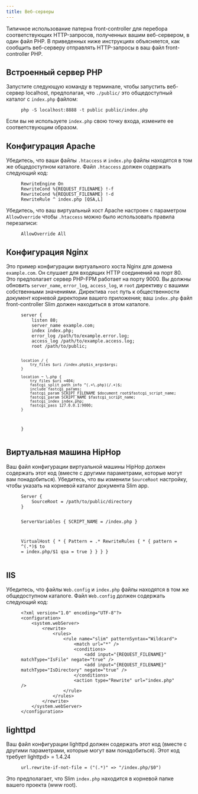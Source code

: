 ```yaml
---
title: Веб-серверы
---
```


Типичное использование патерна front-controller для перебора соответствующих HTTP-запросов, 
полученных вашим веб-сервером, в один файл PHP. В приведенных ниже инструкциях объясняется, как сообщить веб-серверу 
отправлять HTTP-запросы в ваш файл front-controller PHP.

## Встроенный сервер PHP

Запустите следующую команду в терминале, чтобы запустить веб-сервер localhost, предполагая, что 
 `./public/` это общедоступный каталог с `index.php` файлом:

<figure class="highlight"><pre><code class="language-bash" data-lang="bash">php -S localhost:8888 -t public public/index.php</code></pre></figure>


Если вы не используете `index.php` свою точку входа, измените ее соответствующим образом.

## Конфигурация Apache

Убедитесь, что ваши файлы `.htaccess` и `index.php` файлы находятся в том же общедоступном каталоге. 
Файл `.htaccess`  должен содержать следующий код:

<figure class="highlight"><pre><code class="language-text" data-lang="text">RewriteEngine On
RewriteCond %{REQUEST_FILENAME} !-f
RewriteCond %{REQUEST_FILENAME} !-d
RewriteRule ^ index.php [QSA,L]</code></pre></figure>

Убедитесь, что ваш виртуальный хост Apache настроен с параметром `AllowOverride` 
чтобы `.htaccess` можно было использовать правила перезаписи:

<figure class="highlight"><pre><code class="language-text" data-lang="text">AllowOverride All</code></pre></figure>


## Конфигурация Nginx

Это пример конфигурации виртуального хоста Nginx для домена `example.com`.
Он слушает для входящих HTTP соединений на порт 80. Это предполагает сервер PHP-FPM работает на порту 9000. 
Вы должны обновить `server_name`, `error_log`,
`access_log`, и `root` директиву с вашими собственными значениями. Директива `root` путь к общественности документ 
корневой директории вашего приложения; ваш
`index.php` файл front-controller Slim должен находиться в этом каталоге.

<figure class="highlight"><pre><code class="language-text" data-lang="text">server {
    listen 80;
    server_name example.com;
    index index.php;
    error_log /path/to/example.error.log;
    access_log /path/to/example.access.log;
    root /path/to/public;

    location / {
        try_files $uri /index.php$is_args$args;
    }

    location ~ \.php {
        try_files $uri =404;
        fastcgi_split_path_info ^(.+\.php)(/.+)$;
        include fastcgi_params;
        fastcgi_param SCRIPT_FILENAME $document_root$fastcgi_script_name;
        fastcgi_param SCRIPT_NAME $fastcgi_script_name;
        fastcgi_index index.php;
        fastcgi_pass 127.0.0.1:9000;
    }
}</code></pre></figure>

## Виртуальная машина HipHop

Ваш файл конфигурации виртуальной машины HipHop должен содержать этот код (вместе с другими параметрами, которые могут 
вам понадобиться). Убедитесь, что вы изменили  `SourceRoot` настройку, чтобы указать на корневой каталог документа Slim app.

<figure class="highlight"><pre><code class="language-text" data-lang="text">Server {
    SourceRoot = /path/to/public/directory
}

ServerVariables {
    SCRIPT_NAME = /index.php
}

VirtualHost {
    * {
        Pattern = .*
        RewriteRules {
                * {
                        pattern = ^(.*)$
                        to = index.php/$1
                        qsa = true
                }
        }
    }
}</code></pre></figure>


## IIS

Убедитесь, что файлы `Web.config` и `index.php` файлы находятся в том же общедоступном каталоге.
 Файл `Web.config` должен содержать следующий код:


<figure class="highlight"><pre><code class="language-xml" data-lang="xml"><span class="cp">&lt;?xml version="1.0" encoding="UTF-8"?&gt;</span>
<span class="nt">&lt;configuration&gt;</span>
    <span class="nt">&lt;system.webServer&gt;</span>
        <span class="nt">&lt;rewrite&gt;</span>
            <span class="nt">&lt;rules&gt;</span>
                <span class="nt">&lt;rule</span> <span class="na">name=</span><span class="s">"slim"</span> <span class="na">patternSyntax=</span><span class="s">"Wildcard"</span><span class="nt">&gt;</span>
                    <span class="nt">&lt;match</span> <span class="na">url=</span><span class="s">"*"</span> <span class="nt">/&gt;</span>
                    <span class="nt">&lt;conditions&gt;</span>
                        <span class="nt">&lt;add</span> <span class="na">input=</span><span class="s">"{REQUEST_FILENAME}"</span> <span class="na">matchType=</span><span class="s">"IsFile"</span> <span class="na">negate=</span><span class="s">"true"</span> <span class="nt">/&gt;</span>
                        <span class="nt">&lt;add</span> <span class="na">input=</span><span class="s">"{REQUEST_FILENAME}"</span> <span class="na">matchType=</span><span class="s">"IsDirectory"</span> <span class="na">negate=</span><span class="s">"true"</span> <span class="nt">/&gt;</span>
                    <span class="nt">&lt;/conditions&gt;</span>
                    <span class="nt">&lt;action</span> <span class="na">type=</span><span class="s">"Rewrite"</span> <span class="na">url=</span><span class="s">"index.php"</span> <span class="nt">/&gt;</span>
                <span class="nt">&lt;/rule&gt;</span>
            <span class="nt">&lt;/rules&gt;</span>
        <span class="nt">&lt;/rewrite&gt;</span>
    <span class="nt">&lt;/system.webServer&gt;</span>
<span class="nt">&lt;/configuration&gt;</span></code></pre></figure>

## lighttpd

Ваш файл конфигурации lighttpd должен содержать этот код (вместе с другими параметрами, которые могут вам понадобиться). 
Этот код требует lighttpd> = 1.4.24

<figure class="highlight"><pre><code class="language-text" data-lang="text">url.rewrite-if-not-file = ("(.*)" =&gt; "/index.php/$0")</code></pre></figure>

Это предполагает, что Slim  `index.php` находится в корневой папке вашего проекта (www root).
